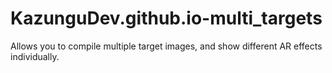 # KazunguDev.github.io-multi_targets
Allows you to compile multiple target images, and show different AR effects individually.
